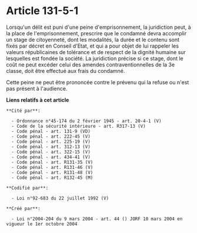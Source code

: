 # Article 131-5-1

Lorsqu'un délit est puni d'une peine d'emprisonnement, la juridiction peut, à la place de l'emprisonnement, prescrire que le
condamné devra accomplir un stage de citoyenneté, dont les modalités, la durée et le contenu sont fixés par décret en Conseil
d'Etat, et qui a pour objet de lui rappeler les valeurs républicaines de tolérance et de respect de la dignité humaine sur
lesquelles est fondée la société. La juridiction précise si ce stage, dont le coût ne peut excéder celui des amendes
contraventionnelles de la 3e classe, doit être effectué aux frais du condamné.

Cette peine ne peut être prononcée contre le prévenu qui la refuse ou n'est pas présent à l'audience.

**Liens relatifs à cet article**

	**Cité par**:

	  - Ordonnance n°45-174 du 2 février 1945 - art. 20-4-1 (V)
	  - Code de la sécurité intérieure - art. R317-13 (V)
	  - Code pénal - art. 131-9 (VD)
	  - Code pénal - art. 222-45 (V)
	  - Code pénal - art. 225-19 (V)
	  - Code pénal - art. 312-13 (V)
	  - Code pénal - art. 322-15 (V)
	  - Code pénal - art. 434-41 (V)
	  - Code pénal - art. R131-35 (V)
	  - Code pénal - art. R131-46 (V)
	  - Code pénal - art. R131-48 (V)
	  - Code pénal - art. R132-45 (M)

	**Codifié par**:

	  - Loi n°92-683 du 22 juillet 1992 (V)

	**Créé par**:

	  - Loi n°2004-204 du 9 mars 2004 - art. 44 () JORF 10 mars 2004 en vigueur le 1er octobre 2004
